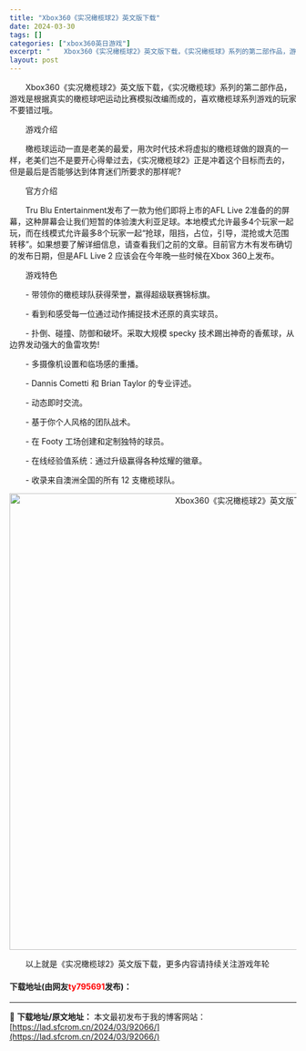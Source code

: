 ```yaml
---
title: "Xbox360《实况橄榄球2》英文版下载"
date: 2024-03-30
tags: []
categories: ["xbox360英日游戏"]
excerpt: "　　Xbox360《实况橄榄球2》英文版下载，《实况橄榄球》系列的第二部作品，游戏是根据真实的橄榄球吧运动比赛模拟改编而成的，喜欢橄榄球系列游戏的玩家不要错过哦。 　　游戏介绍 　　橄榄球运动一直是老美的最爱，用次时代技术将虚拟的橄榄球做的跟真的一样，老美们岂不是要开心得晕过去，《实况橄榄球2》正是&hellip;"
layout: post
---
```


 <p>　　Xbox360《实况橄榄球2》英文版下载，《实况橄榄球》系列的第二部作品，游戏是根据真实的橄榄球吧运动比赛模拟改编而成的，喜欢橄榄球系列游戏的玩家不要错过哦。</p> <p>　　游戏介绍</p> <p>　　橄榄球运动一直是老美的最爱，用次时代技术将虚拟的橄榄球做的跟真的一样，老美们岂不是要开心得晕过去，《实况橄榄球2》正是冲着这个目标而去的，但是最后是否能够达到体育迷们所要求的那样呢?</p> <p>　　官方介绍</p> <p>　　Tru Blu Entertainment发布了一款为他们即将上市的AFL Live 2准备的的屏幕，这种屏幕会让我们短暂的体验澳大利亚足球。本地模式允许最多4个玩家一起玩，而在线模式允许最多8个玩家一起&ldquo;抢球，阻挡，占位，引导，混抢或大范围转移&rdquo;。如果想要了解详细信息，请查看我们之前的文章。目前官方木有发布确切的发布日期，但是AFL Live 2 应该会在今年晚一些时候在Xbox 360上发布。</p> <p>　　游戏特色</p> <p>　　- 带领你的橄榄球队获得荣誉，赢得超级联赛锦标旗。</p> <p>　　- 看到和感受每一位通过动作捕捉技术还原的真实球员。</p> <p>　　- 扑倒、碰撞、防御和破坏。采取大规模 specky 技术踢出神奇的香蕉球，从边界发动强大的鱼雷攻势!</p> <p>　　- 多摄像机设置和临场感的重播。</p> <p>　　- Dannis Cometti 和 Brian Taylor 的专业评述。</p> <p>　　- 动态即时交流。</p> <p>　　- 基于你个人风格的团队战术。</p> <p>　　- 在 Footy 工场创建和定制独特的球员。</p> <p>　　- 在线经验值系统：通过升级赢得各种炫耀的徽章。</p> <p>　　- 收录来自澳洲全国的所有 12 支橄榄球队。</p> <p align="center"><img align="" border="0" src="https://lad.sfcrom.cn/wp-content/uploads/2024/03/20240330_6607d4fb40598.jpg" width="802" alt="Xbox360《实况橄榄球2》英文版下载" /></p> <p>　　以上就是《实况橄榄球2》英文版下载，更多内容请持续关注游戏年轮</p> <p><h4>下载地址(由网友<font color="red">ty795691</font>发布)：</h4></p> 

---
📖 **下载地址/原文地址：** 本文最初发布于我的博客网站：[https://lad.sfcrom.cn/2024/03/92066/](https://lad.sfcrom.cn/2024/03/92066/)
